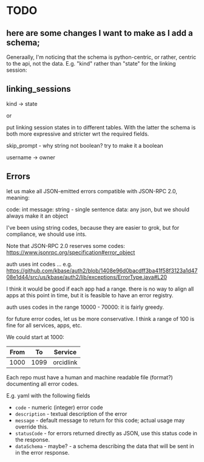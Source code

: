 # TODO

## here are some changes I want to make as I add a schema;

Generaally, I'm noticing that the schema is python-centric, or rather, centric to the api, not the data. E.g. "kind" rather than "state" for the linking session:


## linking_sessions

kind -> state

or

put linking session states in to different tables. With the latter the schema is both more expressive and stricter wrt the required fields.

skip_prompt - why string not boolean? try to make it a boolean

username -> owner

## Errors

let us make all JSON-emitted errors compatible with JSON-RPC 2.0, meaning:

code: int
message: string - single sentence
data: any json, but we should always make it an object

I've been using string codes, because they are easier to grok, but for compliance,
we should use ints.

Note that JSON-RPC 2.0 reserves some codes: https://www.jsonrpc.org/specification#error_object

auth uses int codes ... e.g. https://github.com/kbase/auth2/blob/1408e96d0bacdff3ba41f58f3123a1d4708e1d44/src/us/kbase/auth2/lib/exceptions/ErrorType.java#L20

I think it would be good if each app had a range. there is no way to align all apps at this point in time, but it is feasible to have an error registry.

auth uses codes in the range 10000 - 70000: it is fairly greedy.

for future error codes, let us be more conservative. I think a range of 100 is fine for all services, apps, etc.

We could start at 1000:

| From | To   | Service   |
|------|------|-----------|
| 1000 | 1099 | orcidlink |


Each repo must have a human and machine readable file (format?) documenting all error codes.

E.g. yaml with the following fields

- `code` - numeric (integer) error code
- `description` - textual description of the error 
- `message` - default message to return for this code; actual usage may override this.
- `statusCode` - for errors returned directly as JSON, use this status code in the response.
- `dataSchema` - maybe? - a schema describing the data that will be sent in in the error response.